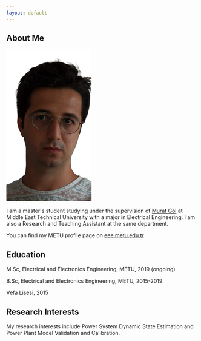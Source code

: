 ```yaml
---
layout: default
---
```


## About Me

<img class="profile-picture" src="etki_removebg2.png">

I am a master's student studying under the supervision of [Murat Gol](https://eee.metu.edu.tr/tr/personel/murat-gol) at Middle East Technical University with a major in Electrical Engineering. I am also a Research and Teaching Assistant at the same department.

You can find my METU profile page on [eee.metu.edu.tr](https://eee.metu.edu.tr/personel/etki-acilan)

## Education

M.Sc, Electrical and Electronics Engineering, METU, 2019 (ongoing)

B.Sc, Electrical and Electronics Engineering, METU, 2015-2019

Vefa Lisesi, 2015

## Research Interests

My research interests include Power System Dynamic State Estimation and Power Plant Model Validation and Calibration.



